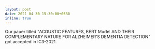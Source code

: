```yaml
---
layout: post
date: 2021-04-30 15:30:00+0530
inline: true
---
```


Our paper titled "ACOUSTIC FEATURES, BERT Model AND THEIR COMPLEMENTARY NATURE FOR ALZHEIMER'S DEMENTIA DETECTION" got accepted in IC3-2021.
